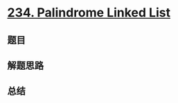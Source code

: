 # [234. Palindrome Linked List](https://leetcode.com/problems/palindrome-linked-list/)

## 题目


## 解题思路


## 总结


